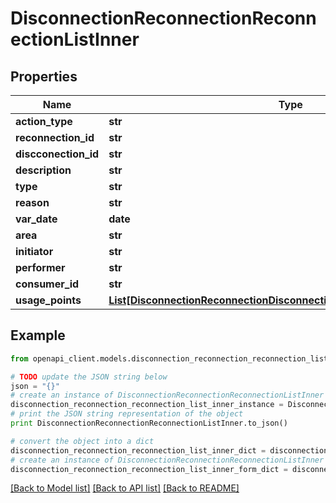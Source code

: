 # DisconnectionReconnectionReconnectionListInner


## Properties
Name | Type | Description | Notes
------------ | ------------- | ------------- | -------------
**action_type** | **str** |  | [optional] 
**reconnection_id** | **str** |  | [optional] 
**discconection_id** | **str** |  | [optional] 
**description** | **str** |  | [optional] 
**type** | **str** |  | [optional] 
**reason** | **str** |  | [optional] 
**var_date** | **date** |  | [optional] 
**area** | **str** |  | [optional] 
**initiator** | **str** |  | [optional] 
**performer** | **str** |  | [optional] 
**consumer_id** | **str** |  | [optional] 
**usage_points** | [**List[DisconnectionReconnectionDisconnectionListInnerUsagePointsInner]**](DisconnectionReconnectionDisconnectionListInnerUsagePointsInner.md) |  | [optional] 

## Example

```python
from openapi_client.models.disconnection_reconnection_reconnection_list_inner import DisconnectionReconnectionReconnectionListInner

# TODO update the JSON string below
json = "{}"
# create an instance of DisconnectionReconnectionReconnectionListInner from a JSON string
disconnection_reconnection_reconnection_list_inner_instance = DisconnectionReconnectionReconnectionListInner.from_json(json)
# print the JSON string representation of the object
print DisconnectionReconnectionReconnectionListInner.to_json()

# convert the object into a dict
disconnection_reconnection_reconnection_list_inner_dict = disconnection_reconnection_reconnection_list_inner_instance.to_dict()
# create an instance of DisconnectionReconnectionReconnectionListInner from a dict
disconnection_reconnection_reconnection_list_inner_form_dict = disconnection_reconnection_reconnection_list_inner.from_dict(disconnection_reconnection_reconnection_list_inner_dict)
```
[[Back to Model list]](../README.md#documentation-for-models) [[Back to API list]](../README.md#documentation-for-api-endpoints) [[Back to README]](../README.md)



